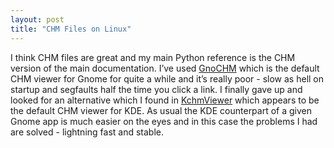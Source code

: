 ```yaml
---
layout: post
title: "CHM Files on Linux"
---
```


I think CHM files are great and my main Python reference is the CHM version of
the main documentation. I’ve used [GnoCHM](http://gnochm.sourceforge.net/)
which is the default CHM viewer for Gnome for quite a while and it’s really
poor - slow as hell on startup and segfaults half the time you click a link. I
finally gave up and looked for an alternative which I found in
[KchmViewer](http://www.kchmviewer.net/) which appears to be the default CHM
viewer for KDE. As usual the KDE counterpart of a given Gnome app is much
easier on the eyes and in this case the problems I had are solved - lightning
fast and stable.

